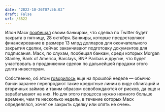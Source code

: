```yaml
---
date: "2022-10-26T07:56:02"
draft: False
url: /3522
---
```


Илон Маск [пообещал](https://www.bloomberg.com/news/articles/2022-10-25/musk-tells-debt-bankers-he-plans-to-close-twitter-deal-on-friday) своим банкирам, что сделка по Twitter будет закрыта в пятницу, 28 октября. Банкиры, которые предоставляют финансирование в размере 13 млрд долларов для окончательного закрытия сделки, сейчас заканчивают подготовку документов для подписания. Маск, по слухам, пообещал банкам, среди которых Morgan Stanley, Bank of America, Barclays, BNP Paribas и другие, что будет участвовать в продвижении сделок по дальнейшей продажи этого долга инвесторам. 

Собственно, об этом [говорилось](https://t.me/blognot/3512) еще на прошлой неделе — обычно банки заранее перепродают такие кредитные линии в виде облигаций и вторичных займов и таким образом освобождаются от рисков, да еще и зарабатывают на них. Но для этого процесса нужно немного больше времени, чем те несколько недель, в течение которых Маск определялся, хочет он закрыть сделку или опять не очень.
